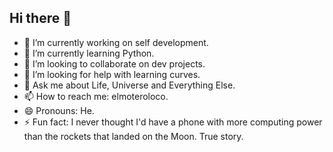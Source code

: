 ## Hi there 👋

- 🔭 I’m currently working on self development.
- 🌱 I’m currently learning Python.
- 👯 I’m looking to collaborate on dev projects.
- 🤔 I’m looking for help with learning curves.
- 💬 Ask me about Life, Universe and Everything Else.
- 📫 How to reach me: elmoteroloco.
- 😄 Pronouns: He.
- ⚡ Fun fact: I never thought I'd have a phone with more computing power than the rockets that landed on the Moon. True story.
